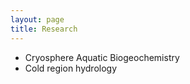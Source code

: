 ```yaml
---
layout: page
title: Research
---
```


- Cryosphere Aquatic Biogeochemistry
- Cold region hydrology

